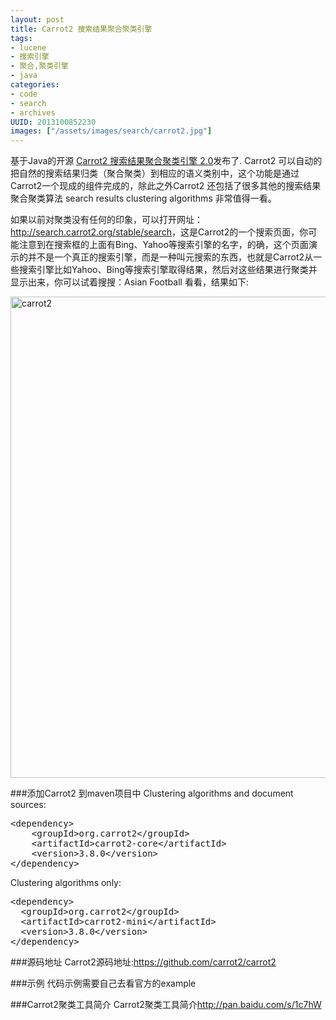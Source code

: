 ```yaml
---
layout: post
title: Carrot2 搜索结果聚合聚类引擎
tags: 
- lucene
- 搜索引擎
- 聚合,聚类引擎
- java
categories:
- code
- search
- archives
UUID: 2013100852230
images: ["/assets/images/search/carrot2.jpg"]
---
```


   基于Java的开源 <a href="http://search.carrot2.org/" target="_bank">Carrot2 搜索结果聚合聚类引擎 2.0</a>发布了. Carrot2 可以自动的把自然的搜索结果归类（聚合聚类）到相应的语义类别中，这个功能是通过Carrot2一个现成的组件完成的，除此之外Carrot2 还包括了很多其他的搜索结果聚合聚类算法 search results clustering algorithms 非常值得一看。

   如果以前对聚类没有任何的印象，可以打开网址：<a href="http://search.carrot2.org/stable/search" target="_bank" >http://search.carrot2.org/stable/search</a>，这是Carrot2的一个搜索页面，你可能注意到在搜索框的上面有Bing、Yahoo等搜索引擎的名字，的确，这个页面演示的并不是一个真正的搜索引擎，而是一种叫元搜索的东西，也就是Carrot2从一些搜索引擎比如Yahoo、Bing等搜索引擎取得结果，然后对这些结果进行聚类并显示出来，你可以试着搜搜：Asian Football 看看，结果如下:

<a href="{{site.aliyun_oss}}/assets/images/search/carrot2.jpg" rel="prettyPhoto[{{page.UUID}}]" alt="carrot2">
<img class="lazy" src="{{site.aliyun_oss}}/assets/img/grey.gif" data-original="{{site.aliyun_oss}}/assets/images/search/carrot2.jpg" width="770px" alt="carrot2" ></img>
</a>

###添加Carrot2 到maven项目中
Clustering algorithms and document sources:
<pre id="xml">
&lt;dependency&gt;
    &lt;groupId&gt;org.carrot2&lt;/groupId&gt;
    &lt;artifactId&gt;carrot2-core&lt;/artifactId&gt;
    &lt;version&gt;3.8.0&lt;/version&gt;
&lt;/dependency&gt;
</pre>

Clustering algorithms only:
<pre id="xml">
&lt;dependency&gt;
  &lt;groupId&gt;org.carrot2&lt;/groupId&gt;
  &lt;artifactId&gt;carrot2-mini&lt;/artifactId&gt;
  &lt;version&gt;3.8.0&lt;/version&gt;
&lt;/dependency&gt;
</pre>

###源码地址
Carrot2源码地址:<a href="https://github.com/carrot2/carrot2" target="_bank">https://github.com/carrot2/carrot2</a>

###示例
代码示例需要自己去看官方的example

###Carrot2聚类工具简介
Carrot2聚类工具简介<a href="http://pan.baidu.com/s/1c7hW" target="_bank">http://pan.baidu.com/s/1c7hW</a>
